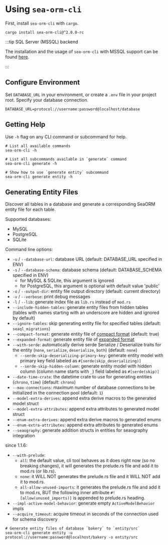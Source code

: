 # Using `sea-orm-cli`

First, install `sea-orm-cli` with `cargo`.

```shell
cargo install sea-orm-cli@^2.0.0-rc
```

:::tip SQL Server (MSSQL) backend

The installation and the usage of `sea-orm-cli` with MSSQL support can be found [here](https://www.sea-ql.org/SeaORM-X/docs/generate-entity/sea-orm-cli/).

:::

## Configure Environment

Set `DATABASE_URL` in your environment, or create a `.env` file in your project root. Specify your database connection.

```env title=".env"
DATABASE_URL=protocol://username:password@localhost/database
```

## Getting Help

Use `-h` flag on any CLI command or subcommand for help.

```shell
# List all available commands
sea-orm-cli -h

# List all subcommands available in `generate` command
sea-orm-cli generate -h

# Show how to use `generate entity` subcommand
sea-orm-cli generate entity -h
```

## Generating Entity Files

Discover all tables in a database and generate a corresponding SeaORM entity file for each table.

Supported databases:
- MySQL
- PostgreSQL
- SQLite

Command line options:
- `-u` / `--database-url`: database URL (default: DATABASE_URL specified in ENV)
- `-s` / `--database-schema`: database schema (default: DATABASE_SCHEMA specified in ENV)
    - for MySQL & SQLite, this argument is ignored
    - for PostgreSQL, this argument is optional with default value 'public'
- `-o` / `--output-dir`: entity file output directory (default: current directory)
- `-v` / `--verbose`: print debug messages
- `-l` / `--lib`: generate index file as `lib.rs` instead of `mod.rs`
- `--include-hidden-tables`: generate entity files from hidden tables (tables with names starting with an underscore are hidden and ignored by default)
- `--ignore-tables`: skip generating entity file for specified tables (default: `seaql_migrations`)
- `--compact-format`: generate entity file of [compact format](04-generate-entity/02-entity-format.md) (default: true)
- `--expanded-format`: generate entity file of [expanded format](12-internal-design/05-expanded-entity-format.md)
- `--with-serde`: automatically derive serde Serialize / Deserialize traits for the entity (`none`, `serialize`, `deserialize`, `both`) (default: `none`)
    - `--serde-skip-deserializing-primary-key`: generate entity model with primary key field labeled as `#[serde(skip_deserializing)]`
    - `--serde-skip-hidden-column`: generate entity model with hidden column (column name starts with `_`) field labeled as `#[serde(skip)]`
- `--date-time-crate`: the datetime crate to use for generating entities (`chrono`, `time`) (default: `chrono`)
- `--max-connections`: maximum number of database connections to be initialized in the connection pool (default: `1`)
- `--model-extra-derives`: append extra derive macros to the generated model struct
- `--model-extra-attributes`: append extra attributes to generated model struct
- `--enum-extra-derives`: append extra derive macros to generated enums
- `--enum-extra-attributes`: append extra attributes to generated enums
- `--seaography`: generate addition structs in entities for seaography integration

since 1.1.6:
- `--with-prelude`:
    - `all`: the default value, cli tool behaves as it does right now (so no breaking changes), it will generates the prelude.rs file and add it to mod.rs (or lib.rs).
    - `none`: it WILL NOT generates the prelude.rs file and it WILL NOT add it to mod.rs.
    - `all-allow-unused-imports`: it generates the prelude.rs file and add it to mod.rs, BUT the following inner attribute `#![allow(unused_imports)]` is appended to prelude.rs heading.
- `--impl-active-model-behavior`: generate empty `ActiveModelBehavior` impls
- `--acquire_timeout`: acquire timeout in seconds of the connection used for schema discovery

```shell
# Generate entity files of database `bakery` to `entity/src`
sea-orm-cli generate entity -u protocol://username:password@localhost/bakery -o entity/src
```
